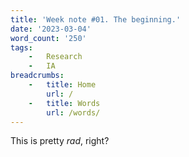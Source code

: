 ```yaml
---
title: 'Week note #01. The beginning.'
date: '2023-03-04'
word_count: '250'
tags:
    -   Research
    -   IA
breadcrumbs:
    -   title: Home
        url: /
    -   title: Words
        url: /words/
---
```


This is pretty _rad_, right?